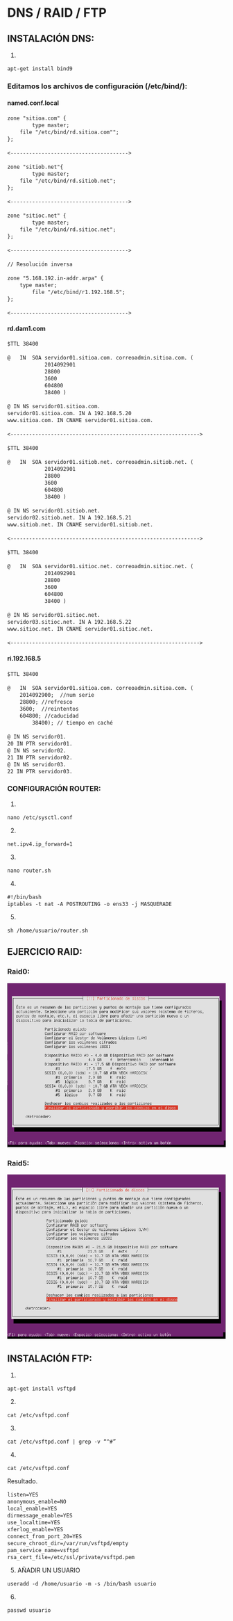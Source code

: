 # DNS / RAID / FTP

## INSTALACIÓN DNS:

1.
~~~
apt-get install bind9
~~~

### Editamos los archivos de configuración (/etc/bind/):

#### named.conf.local
~~~
zone "sitioa.com" {
        type master;
    file "/etc/bind/rd.sitioa.com"";
};

<-------------------------------------->

zone "sitiob.net"{
        type master;
    file "/etc/bind/rd.sitiob.net";
};

<-------------------------------------->

zone "sitioc.net" {
        type master;
    file "/etc/bind/rd.sitioc.net";
};

<-------------------------------------->

// Resolución inversa

zone "5.168.192.in-addr.arpa" {
    type master;
        file "/etc/bind/r1.192.168.5";
};

<-------------------------------------->
~~~

#### rd.dam1.com
~~~									
$TTL 38400

@   IN  SOA servidor01.sitioa.com. correoadmin.sitioa.com. (
            2014092901
            28800
            3600
            604800
            38400 )

@ IN NS servidor01.sitioa.com.
servidor01.sitioa.com. IN A 192.168.5.20
www.sitioa.com. IN CNAME servidor01.sitioa.com.

<------------------------------------------------------------->

$TTL 38400

@   IN  SOA servidor01.sitiob.net. correoadmin.sitiob.net. (
            2014092901
            28800
            3600
            604800
            38400 )

@ IN NS servidor01.sitiob.net.
servidor02.sitiob.net. IN A 192.168.5.21
www.sitiob.net. IN CNAME servidor01.sitiob.net.

<------------------------------------------------------------->

$TTL 38400

@   IN  SOA servidor01.sitioc.net. correoadmin.sitioc.net. (
            2014092901
            28800
            3600
            604800
            38400 )

@ IN NS servidor01.sitioc.net.
servidor03.sitioc.net. IN A 192.168.5.22
www.sitioc.net. IN CNAME servidor01.sitioc.net. 

<------------------------------------------------------------->
~~~

#### ri.192.168.5
~~~
$TTL 38400

@   IN  SOA servidor01.sitioa.com. correoadmin.sitioa.com. (
    2014092900;  //num serie
    28800; //refresco
    3600;  //reintentos
    604800; //caducidad
        38400); // tiempo en caché

@ IN NS servidor01.
20 IN PTR servidor01.
@ IN NS servidor02.
21 IN PTR servidor02.
@ IN NS servidor03.
22 IN PTR servidor03.
~~~

### CONFIGURACIÓN ROUTER:  
  
1. 
~~~  
nano /etc/sysctl.conf  
~~~

2.
~~~   
net.ipv4.ip_forward=1  
~~~

3.  
~~~  
nano router.sh
~~~

4.  
~~~  
#!/bin/bash  
iptables -t nat -A POSTROUTING -o ens33 -j MASQUERADE  
~~~  

5.
~~~   
sh /home/usuario/router.sh  
~~~

## EJERCICIO RAID:

### Raid0: 

![RAID0](RAID0.PNG)

### Raid5:

![RAID5](RAID5.PNG)

## INSTALACIÓN FTP:

1.
~~~
apt-get install vsftpd
~~~

2.
~~~
cat /etc/vsftpd.conf
~~~

3.
~~~
cat /etc/vsftpd.conf | grep -v “^#”
~~~

4.
~~~
cat /etc/vsftpd.conf
~~~

Resultado.
~~~
listen=YES
anonymous_enable=NO
local_enable=YES
dirmessage_enable=YES
use_localtime=YES
xferlog_enable=YES
connect_from_port_20=YES
secure_chroot_dir=/var/run/vsftpd/empty
pam_service_name=vsftpd
rsa_cert_file=/etc/ssl/private/vsftpd.pem
~~~

5. AÑADIR UN USUARIO
~~~
useradd -d /home/usuario -m -s /bin/bash usuario
~~~

6.
~~~
passwd usuario
~~~
